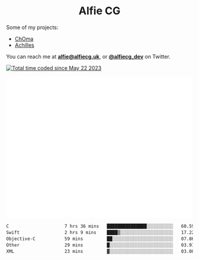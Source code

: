 <h1 align="center">Alfie CG</h1>

Some of my projects:
* [ChOma](https://github.com/opa334/ChOma)
* [Achilles](https://github.com/alfiecg24/Achilles)

You can reach me at **alfie@alfiecg.uk**, or **[@alfiecg_dev](https://twitter.com/alfiecg_dev)** on Twitter.

<a href="https://wakatime.com/@61592169-b9cf-4af8-b6fa-8ac7d4369b01"><img src="https://wakatime.com/badge/user/61592169-b9cf-4af8-b6fa-8ac7d4369b01.svg" alt="Total time coded since May 22 2023" /></a>


<img align="center" src="/github-metrics.svg" alt="Metrics" width="500">

 <!--[![GitHub Streak](https://streak-stats.demolab.com/?user=alfiecg24)](https://git.io/streak-stats)-->

<!--START_SECTION:waka-->

```txt
C                     7 hrs 36 mins   ███████████████░░░░░░░░░░   60.59 %
Swift                 2 hrs 9 mins    ████▒░░░░░░░░░░░░░░░░░░░░   17.22 %
Objective-C           59 mins         ██░░░░░░░░░░░░░░░░░░░░░░░   07.86 %
Other                 29 mins         █░░░░░░░░░░░░░░░░░░░░░░░░   03.91 %
XML                   23 mins         ▓░░░░░░░░░░░░░░░░░░░░░░░░   03.08 %
```

<!--END_SECTION:waka-->
